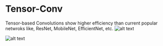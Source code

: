 # Tensor-Conv
Tensor-based Convolutions show higher efficiency than current popular netwroks like, ResNet, MobileNet, EfficientNet, etc.
![alt text](https://github.com/chenzhenhua986/Tensor-Conv/edit/main/cifar100_tcnn.png)

![alt text](https://github.com/chenzhenhua986/Tensor-Conv/edit/main/cifar10_tcnn.png)


